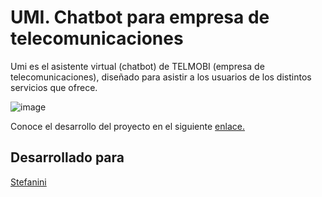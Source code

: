 # UMI. Chatbot para empresa de telecomunicaciones 

Umi es el asistente virtual (chatbot) de TELMOBI (empresa de telecomunicaciones), diseñado para asistir a los usuarios de los distintos servicios que ofrece. 

![image](https://user-images.githubusercontent.com/39386083/49196862-44af3100-f352-11e8-9dec-f4935b2feb4b.png)

Conoce el desarrollo del proyecto en el siguiente [enlace.](https://sites.google.com/s/1RqyEge4K7MqyQCKk5Dl2mbLgE3iXCeEW/p/1EhpT_wc8pCRZzC98tYW2vbfU0oFQfN5F/edit?authuser=1)

## Desarrollado para 

[Stefanini](https://stefanini.com/es/)
